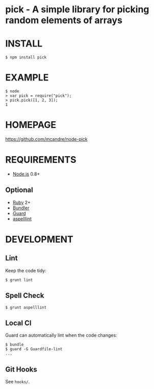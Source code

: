 # pick - A simple library for picking random elements of arrays

# INSTALL

```
$ npm install pick
```

# EXAMPLE

```
$ node
> var pick = require("pick");
> pick.pick([1, 2, 3]);
1
```

# HOMEPAGE

https://github.com/mcandre/node-pick

# REQUIREMENTS

* [Node.js](http://nodejs.org/) 0.8+

## Optional

* [Ruby](https://www.ruby-lang.org/) 2+
* [Bundler](http://bundler.io/)
* [Guard](http://guardgem.org/)
* [aspelllint](https://github.com/mcandre/aspelllint)

# DEVELOPMENT

## Lint

Keep the code tidy:

    $ grunt lint

## Spell Check

    $ grunt aspelllint

## Local CI

Guard can automatically lint when the code changes:

    $ bundle
    $ guard -G Guardfile-lint
    ...

## Git Hooks

See `hooks/`.
